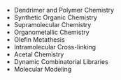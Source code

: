 
 - Dendrimer and Polymer Chemistry
 - Synthetic Organic Chemistry
 - Supramolecular Chemistry
 - Organometallic Chemistry
 - Olefin Metathesis
 - Intramolecular Cross-linking
 - Acetal Chemistry
 - Dynamic Combinatorial Libraries
 - Molecular Modeling
